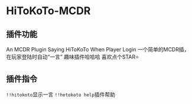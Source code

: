 # HiToKoTo-MCDR

## 插件功能

An MCDR Plugin Saying HiToKoTo When Player Login
一个简单的MCDR插，在玩家登陆时自动“一言”
趣味插件哈哈哈
喜欢点个STAR⭐

## 插件指令

`!!hitokoto`显示一言
`!!hetokoto help`插件帮助
